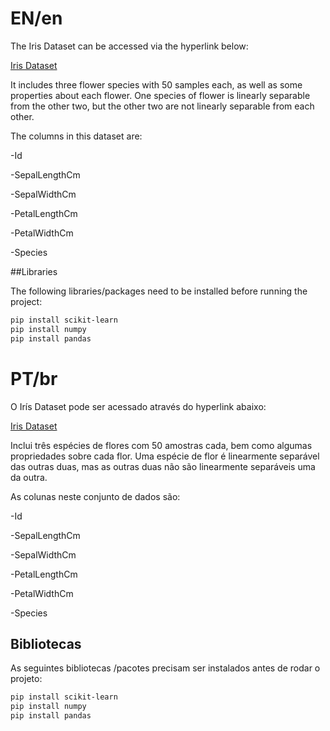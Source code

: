 # EN/en

The Iris Dataset can be accessed via the hyperlink below:

[Iris Dataset]("https://www.kaggle.com/uciml/iris")

It includes three flower species with 50 samples each, as well as some properties about each flower.
One species of flower is linearly separable from the other two, but the other two are not linearly separable from each other.

The columns in this dataset are:

-Id

-SepalLengthCm

-SepalWidthCm

-PetalLengthCm

-PetalWidthCm

-Species

##Libraries

The following libraries/packages need to be installed before running the project:

```bash
pip install scikit-learn
pip install numpy
pip install pandas
```


# PT/br

O Irís Dataset pode ser acessado através do hyperlink abaixo:

[Iris Dataset]("https://www.kaggle.com/uciml/iris")

Inclui três espécies de flores com 50 amostras cada, bem como algumas propriedades sobre cada flor. 
Uma espécie de flor é linearmente separável das outras duas, mas as outras duas não são linearmente separáveis uma da outra.

As colunas neste conjunto de dados são:

-Id

-SepalLengthCm

-SepalWidthCm

-PetalLengthCm

-PetalWidthCm

-Species

## Bibliotecas

As seguintes bibliotecas /pacotes precisam ser instalados antes de rodar o projeto:

```bash
pip install scikit-learn
pip install numpy
pip install pandas
```

